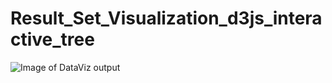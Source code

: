 # Result_Set_Visualization_d3js_interactive_tree
![Image of DataViz output](https://github.com/Mohammad-Abdul-Hadi/Result_Set_Visualization_d3js_interactive_tree/blob/master/output.png?raw=true)
